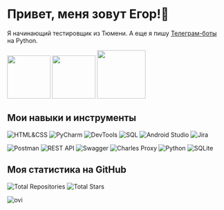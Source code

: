 # Привет, меня зовут Егор!👋

Я начинающий тестировщик из Тюмени. А еще я пишу [Телеграм-боты](https://github.com/yegor-an/Bots) на Python.

<a href="https://t.me/yegor_an"><img src="https://img.shields.io/badge/Telegram-2CA5E0?style=for-the-badge&logo=telegram&logoColor=white" width="100"></a>
<a href="https://www.linkedin.com/in/yegor-an/"><img src="https://img.shields.io/badge/LinkedIn-0077B5?style=for-the-badge&logo=linkedin&logoColor=white" width="100"></a>
<a href="https://vk.com/zu_mit_bitte"><img src="https://img.shields.io/badge/вконтакте-%232E87FB.svg?&style=for-the-badge&logo=vk&logoColor=white" width="112"></a>

## Мои навыки и инструменты

![HTML&CSS](https://img.shields.io/badge/HTML%26CSS-%23FF9999?style=for-the-badge&logo=html5&logoColor=blue)
![PyCharm](https://img.shields.io/badge/PyCharm-%23FF9999?style=for-the-badge&logo=pycharm&logoColor=gray)
![DevTools](https://img.shields.io/badge/DevTools-%23FF9999?style=for-the-badge&logo=google-chrome&logoColor=gray)
![SQL](https://img.shields.io/badge/SQL-%23FF9999?style=for-the-badge&logo=MySQL&logoColor=gray)
![Android Studio](https://img.shields.io/badge/AndroidStudio-%23FF9999?style=for-the-badge&logo=android-studio&logoColor=gray)
![Jira](https://img.shields.io/badge/Jira-%23FF9999?style=for-the-badge&logo=jira&logoColor=gray)

![Postman](https://img.shields.io/badge/Postman-%23FF9999?style=for-the-badge&logo=postman&logoColor=gray)
![REST API](https://img.shields.io/badge/RESTAPI-%23FF9999?style=for-the-badge&logo=rest-api&logoColor=gray)
![Swagger](https://img.shields.io/badge/Swagger-%23FF9999?style=for-the-badge&logo=swagger&logoColor=gray)
![Charles Proxy](https://img.shields.io/badge/CharlesProxy-%23FF9999?style=for-the-badge&logo=charles-proxy&logoColor=gray)
![Python](https://img.shields.io/badge/Python-%23FF9999?style=for-the-badge&logo=python&logoColor=gray)
![SQLite](https://img.shields.io/badge/SQLite-%23FF9999?style=for-the-badge&logo=sqlite&logoColor=gray)

## Моя статистика на GitHub

![Total Repositories](https://img.shields.io/badge/Repositories-2-blue)
![Total Stars](https://img.shields.io/badge/Stars-1-blue)

<img src="https://github-readme-stats.vercel.app/api/top-langs?username=yegor-an&show_icons=true&locale=en&layout=compact&theme=chartreuse-dark" alt="ovi" />

